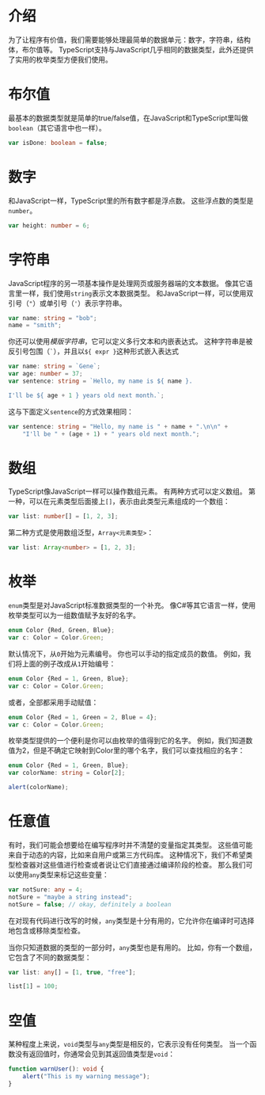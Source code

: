 # 介绍

为了让程序有价值，我们需要能够处理最简单的数据单元：数字，字符串，结构体，布尔值等。
TypeScript支持与JavaScript几乎相同的数据类型，此外还提供了实用的枚举类型方便我们使用。

# 布尔值

最基本的数据类型就是简单的true/false值，在JavaScript和TypeScript里叫做`boolean`（其它语言中也一样）。

```typescript
var isDone: boolean = false;
```

# 数字

和JavaScript一样，TypeScript里的所有数字都是浮点数。
这些浮点数的类型是`number`。

```typescript
var height: number = 6;
```

# 字符串

JavaScript程序的另一项基本操作是处理网页或服务器端的文本数据。
像其它语言里一样，我们使用`string`表示文本数据类型。
和JavaScript一样，可以使用双引号（`"`）或单引号（`'`）表示字符串。

```TypeScript
var name: string = "bob";
name = "smith";
```

你还可以使用*模版字符串*，它可以定义多行文本和内嵌表达式。
这种字符串是被反引号包围（`` ` ``），并且以`${ expr }`这种形式嵌入表达式

```TypeScript
var name: string = `Gene`;
var age: number = 37;
var sentence: string = `Hello, my name is ${ name }.

I'll be ${ age + 1 } years old next month.`;
```

这与下面定义`sentence`的方式效果相同：

```TypeScript
var sentence: string = "Hello, my name is " + name + ".\n\n" +
    "I'll be " + (age + 1) + " years old next month.";
```

# 数组

TypeScript像JavaScript一样可以操作数组元素。
有两种方式可以定义数组。
第一种，可以在元素类型后面接上`[]`，表示由此类型元素组成的一个数组：

```TypeScript
var list: number[] = [1, 2, 3];
```

第二种方式是使用数组泛型，`Array<元素类型>`：

```TypeScript
var list: Array<number> = [1, 2, 3];
```

# 枚举

`enum`类型是对JavaScript标准数据类型的一个补充。
像C#等其它语言一样，使用枚举类型可以为一组数值赋予友好的名字。

```TypeScript
enum Color {Red, Green, Blue};
var c: Color = Color.Green;
```

默认情况下，从`0`开始为元素编号。
你也可以手动的指定成员的数值。
例如，我们将上面的例子改成从`1`开始编号：

```TypeScript
enum Color {Red = 1, Green, Blue};
var c: Color = Color.Green;
```

或者，全部都采用手动赋值：

```TypeScript
enum Color {Red = 1, Green = 2, Blue = 4};
var c: Color = Color.Green;
```

枚举类型提供的一个便利是你可以由枚举的值得到它的名字。
例如，我们知道数值为2，但是不确定它映射到Color里的哪个名字，我们可以查找相应的名字：

```TypeScript
enum Color {Red = 1, Green, Blue};
var colorName: string = Color[2];

alert(colorName);
```

# 任意值

有时，我们可能会想要给在编写程序时并不清楚的变量指定其类型。
这些值可能来自于动态的内容，比如来自用户或第三方代码库。
这种情况下，我们不希望类型检查器对这些值进行检查或者说让它们直接通过编译阶段的检查。
那么我们可以使用`any`类型来标记这些变量：

```TypeScript
var notSure: any = 4;
notSure = "maybe a string instead";
notSure = false; // okay, definitely a boolean
```

在对现有代码进行改写的时候，`any`类型是十分有用的，它允许你在编译时可选择地包含或移除类型检查。

当你只知道数据的类型的一部分时，`any`类型也是有用的。
比如，你有一个数组，它包含了不同的数据类型：

```TypeScript
var list: any[] = [1, true, "free"];

list[1] = 100;
```

# 空值

某种程度上来说，`void`类型与`any`类型是相反的，它表示没有任何类型。
当一个函数没有返回值时，你通常会见到其返回值类型是`void`：

```TypeScript
function warnUser(): void {
    alert("This is my warning message");
}
```
